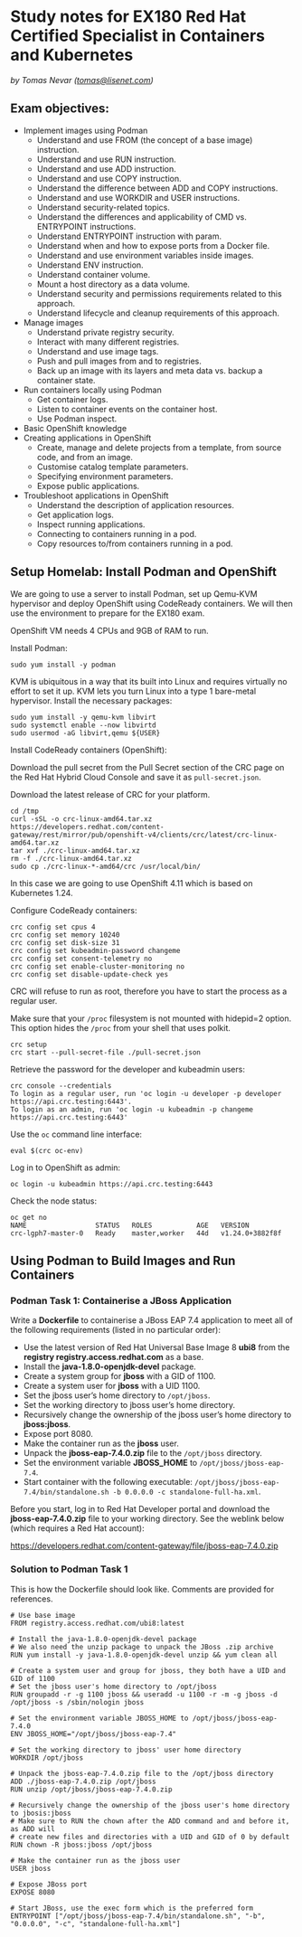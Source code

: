 # Study notes for EX180 Red Hat Certified Specialist in Containers and Kubernetes
_by Tomas Nevar (tomas@lisenet.com)_

## Exam objectives:

* Implement images using Podman
    * Understand and use FROM (the concept of a base image) instruction.
    * Understand and use RUN instruction.
    * Understand and use ADD instruction.
    * Understand and use COPY instruction.
    * Understand the difference between ADD and COPY instructions.
    * Understand and use WORKDIR and USER instructions.
    * Understand security-related topics.
    * Understand the differences and applicability of CMD vs. ENTRYPOINT instructions.
    * Understand ENTRYPOINT instruction with param.
    * Understand when and how to expose ports from a Docker file.
    * Understand and use environment variables inside images.
    * Understand ENV instruction.
    * Understand container volume.
    * Mount a host directory as a data volume.
    * Understand security and permissions requirements related to this approach.
    * Understand lifecycle and cleanup requirements of this approach.
* Manage images
    * Understand private registry security.
    * Interact with many different registries.
    * Understand and use image tags.
    * Push and pull images from and to registries.
    * Back up an image with its layers and meta data vs. backup a container state.
* Run containers locally using Podman
    * Get container logs.
    * Listen to container events on the container host.
    * Use Podman inspect.
* Basic OpenShift knowledge
* Creating applications in OpenShift
   * Create, manage and delete projects from a template, from source code, and from an image.
   * Customise catalog template parameters.
   * Specifying environment parameters.
   * Expose public applications.
* Troubleshoot applications in OpenShift
   * Understand the description of application resources.
   * Get application logs.
   * Inspect running applications.
   * Connecting to containers running in a pod.
   * Copy resources to/from containers running in a pod.


## Setup Homelab: Install Podman and OpenShift

We are going to use a server to install Podman, set up Qemu-KVM hypervisor and deploy OpenShift using CodeReady containers. We will then use the environment to prepare for the EX180 exam.

OpenShift VM needs 4 CPUs and 9GB of RAM to run.

Install Podman:

```
sudo yum install -y podman
```

KVM is ubiquitous in a way that its built into Linux and requires virtually no effort to set it up. KVM lets you turn Linux into a type 1 bare-metal hypervisor. Install the necessary packages:

```
sudo yum install -y qemu-kvm libvirt
sudo systemctl enable --now libvirtd
sudo usermod -aG libvirt,qemu ${USER}
```

Install CodeReady containers (OpenShift):

Download the pull secret from the Pull Secret section of the CRC page on the Red Hat Hybrid Cloud Console and save it as `pull-secret.json`.

Download the latest release of CRC for your platform.

```
cd /tmp
curl -sSL -o crc-linux-amd64.tar.xz https://developers.redhat.com/content-gateway/rest/mirror/pub/openshift-v4/clients/crc/latest/crc-linux-amd64.tar.xz
tar xvf ./crc-linux-amd64.tar.xz
rm -f ./crc-linux-amd64.tar.xz
sudo cp ./crc-linux-*-amd64/crc /usr/local/bin/
```

In this case we are going to use OpenShift 4.11 which is based on Kubernetes 1.24.

Configure CodeReady containers:

```
crc config set cpus 4
crc config set memory 10240
crc config set disk-size 31
crc config set kubeadmin-password changeme
crc config set consent-telemetry no
crc config set enable-cluster-monitoring no
crc config set disable-update-check yes
```

CRC will refuse to run as root, therefore you have to start the process as a regular user.

Make sure that your `/proc` filesystem is not mounted with hidepid=2 option. This option hides the `/proc` from your shell that uses polkit.

```
crc setup
crc start --pull-secret-file ./pull-secret.json
```

Retrieve the password for the developer and kubeadmin users:

```
crc console --credentials
To login as a regular user, run 'oc login -u developer -p developer https://api.crc.testing:6443'.
To login as an admin, run 'oc login -u kubeadmin -p changeme https://api.crc.testing:6443'
```

Use the `oc` command line interface:

```
eval $(crc oc-env)
```

Log in to OpenShift as admin:

```
oc login -u kubeadmin https://api.crc.testing:6443
```

Check the node status:

```
oc get no
NAME                 STATUS   ROLES           AGE   VERSION
crc-lgph7-master-0   Ready    master,worker   44d   v1.24.0+3882f8f
```

## Using Podman to Build Images and Run Containers

### Podman Task 1: Containerise a JBoss Application

Write a **Dockerfile** to containerise a JBoss EAP 7.4 application to meet all of the following requirements (listed in no particular order):

* Use the latest version of Red Hat Universal Base Image 8 **ubi8** from the **registry registry.access.redhat.com** as a base.
* Install the **java-1.8.0-openjdk-devel** package.
* Create a system group for **jboss** with a GID of 1100.
* Create a system user for **jboss** with a UID 1100.
* Set the jboss user’s home directory to `/opt/jboss`.
* Set the working directory to jboss user’s home directory.
* Recursively change the ownership of the jboss user’s home directory to **jboss:jboss**.
* Expose port 8080.
* Make the container run as the **jboss** user.
* Unpack the **jboss-eap-7.4.0.zip** file to the `/opt/jboss` directory.
* Set the environment variable **JBOSS_HOME** to `/opt/jboss/jboss-eap-7.4`.
* Start container with the following executable: `/opt/jboss/jboss-eap-7.4/bin/standalone.sh -b 0.0.0.0 -c standalone-full-ha.xml`.

Before you start, log in to Red Hat Developer portal and download the **jboss-eap-7.4.0.zip** file to your working directory. See the weblink below (which requires a Red Hat account):

https://developers.redhat.com/content-gateway/file/jboss-eap-7.4.0.zip

### Solution to Podman Task 1

This is how the Dockerfile should look like. Comments are provided for references.

```
# Use base image
FROM registry.access.redhat.com/ubi8:latest

# Install the java-1.8.0-openjdk-devel package
# We also need the unzip package to unpack the JBoss .zip archive
RUN yum install -y java-1.8.0-openjdk-devel unzip && yum clean all

# Create a system user and group for jboss, they both have a UID and GID of 1100
# Set the jboss user's home directory to /opt/jboss
RUN groupadd -r -g 1100 jboss && useradd -u 1100 -r -m -g jboss -d /opt/jboss -s /sbin/nologin jboss

# Set the environment variable JBOSS_HOME to /opt/jboss/jboss-eap-7.4.0
ENV JBOSS_HOME="/opt/jboss/jboss-eap-7.4"

# Set the working directory to jboss' user home directory
WORKDIR /opt/jboss

# Unpack the jboss-eap-7.4.0.zip file to the /opt/jboss directory
ADD ./jboss-eap-7.4.0.zip /opt/jboss
RUN unzip /opt/jboss/jboss-eap-7.4.0.zip

# Recursively change the ownership of the jboss user's home directory to jbosis:jboss
# Make sure to RUN the chown after the ADD command and and before it, as ADD will
# create new files and directories with a UID and GID of 0 by default
RUN chown -R jboss:jboss /opt/jboss

# Make the container run as the jboss user
USER jboss

# Expose JBoss port
EXPOSE 8080

# Start JBoss, use the exec form which is the preferred form
ENTRYPOINT ["/opt/jboss/jboss-eap-7.4/bin/standalone.sh", "-b", "0.0.0.0", "-c", "standalone-full-ha.xml"]
```